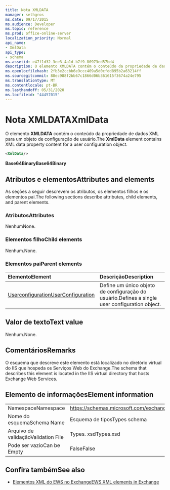 ```yaml
---
title: Nota XMLDATA
manager: sethgros
ms.date: 09/17/2015
ms.audience: Developer
ms.topic: reference
ms.prod: office-online-server
localization_priority: Normal
api_name:
- XmlData
api_type:
- schema
ms.assetid: e47f1d32-3ee3-4a1d-b7f9-80973ed57bd4
description: O elemento XMLDATA contém o conteúdo da propriedade de dados XML para um objeto de configuração de usuário.
ms.openlocfilehash: 2fb3e2ccbb6e9ccc409a5d0cfdd895b2a63214ff
ms.sourcegitcommit: 88ec988f2bb67c1866d06b361615f3674a24e795
ms.translationtype: MT
ms.contentlocale: pt-BR
ms.lasthandoff: 05/31/2020
ms.locfileid: "44457015"
---
```

# <a name="xmldata"></a><span data-ttu-id="c10d8-103">Nota XMLDATA</span><span class="sxs-lookup"><span data-stu-id="c10d8-103">XmlData</span></span>

<span data-ttu-id="c10d8-104">O elemento **XMLDATA** contém o conteúdo da propriedade de dados XML para um objeto de configuração de usuário.</span><span class="sxs-lookup"><span data-stu-id="c10d8-104">The **XmlData** element contains XML data property content for a user configuration object.</span></span> 
  
```XML
<XmlData/>
```

<span data-ttu-id="c10d8-105">**Base64Binary**</span><span class="sxs-lookup"><span data-stu-id="c10d8-105">**Base64Binary**</span></span>

## <a name="attributes-and-elements"></a><span data-ttu-id="c10d8-106">Atributos e elementos</span><span class="sxs-lookup"><span data-stu-id="c10d8-106">Attributes and elements</span></span>

<span data-ttu-id="c10d8-107">As seções a seguir descrevem os atributos, os elementos filhos e os elementos pai.</span><span class="sxs-lookup"><span data-stu-id="c10d8-107">The following sections describe attributes, child elements, and parent elements.</span></span>
  
### <a name="attributes"></a><span data-ttu-id="c10d8-108">Atributos</span><span class="sxs-lookup"><span data-stu-id="c10d8-108">Attributes</span></span>

<span data-ttu-id="c10d8-109">Nenhum</span><span class="sxs-lookup"><span data-stu-id="c10d8-109">None.</span></span>
  
### <a name="child-elements"></a><span data-ttu-id="c10d8-110">Elementos filho</span><span class="sxs-lookup"><span data-stu-id="c10d8-110">Child elements</span></span>

<span data-ttu-id="c10d8-111">Nenhum.</span><span class="sxs-lookup"><span data-stu-id="c10d8-111">None.</span></span>
  
### <a name="parent-elements"></a><span data-ttu-id="c10d8-112">Elementos pai</span><span class="sxs-lookup"><span data-stu-id="c10d8-112">Parent elements</span></span>

|<span data-ttu-id="c10d8-113">**Elemento**</span><span class="sxs-lookup"><span data-stu-id="c10d8-113">**Element**</span></span>|<span data-ttu-id="c10d8-114">**Descrição**</span><span class="sxs-lookup"><span data-stu-id="c10d8-114">**Description**</span></span>|
|:-----|:-----|
|[<span data-ttu-id="c10d8-115">Userconfiguration</span><span class="sxs-lookup"><span data-stu-id="c10d8-115">UserConfiguration</span></span>](userconfiguration.md) <br/> |<span data-ttu-id="c10d8-116">Define um único objeto de configuração do usuário.</span><span class="sxs-lookup"><span data-stu-id="c10d8-116">Defines a single user configuration object.</span></span>  <br/> |
   
## <a name="text-value"></a><span data-ttu-id="c10d8-117">Valor de texto</span><span class="sxs-lookup"><span data-stu-id="c10d8-117">Text value</span></span>

<span data-ttu-id="c10d8-118">Nenhum.</span><span class="sxs-lookup"><span data-stu-id="c10d8-118">None.</span></span>
  
## <a name="remarks"></a><span data-ttu-id="c10d8-119">Comentários</span><span class="sxs-lookup"><span data-stu-id="c10d8-119">Remarks</span></span>

<span data-ttu-id="c10d8-120">O esquema que descreve este elemento está localizado no diretório virtual do IIS que hospeda os Serviços Web do Exchange.</span><span class="sxs-lookup"><span data-stu-id="c10d8-120">The schema that describes this element is located in the IIS virtual directory that hosts Exchange Web Services.</span></span>
  
## <a name="element-information"></a><span data-ttu-id="c10d8-121">Elemento de informações</span><span class="sxs-lookup"><span data-stu-id="c10d8-121">Element information</span></span>

|||
|:-----|:-----|
|<span data-ttu-id="c10d8-122">Namespace</span><span class="sxs-lookup"><span data-stu-id="c10d8-122">Namespace</span></span>  <br/> |https://schemas.microsoft.com/exchange/services/2006/types  <br/> |
|<span data-ttu-id="c10d8-123">Nome do esquema</span><span class="sxs-lookup"><span data-stu-id="c10d8-123">Schema Name</span></span>  <br/> |<span data-ttu-id="c10d8-124">Esquema de tipos</span><span class="sxs-lookup"><span data-stu-id="c10d8-124">Types schema</span></span>  <br/> |
|<span data-ttu-id="c10d8-125">Arquivo de validação</span><span class="sxs-lookup"><span data-stu-id="c10d8-125">Validation File</span></span>  <br/> |<span data-ttu-id="c10d8-126">Types. xsd</span><span class="sxs-lookup"><span data-stu-id="c10d8-126">Types.xsd</span></span>  <br/> |
|<span data-ttu-id="c10d8-127">Pode ser vazio</span><span class="sxs-lookup"><span data-stu-id="c10d8-127">Can be Empty</span></span>  <br/> |<span data-ttu-id="c10d8-128">False</span><span class="sxs-lookup"><span data-stu-id="c10d8-128">False</span></span>  <br/> |
   
## <a name="see-also"></a><span data-ttu-id="c10d8-129">Confira também</span><span class="sxs-lookup"><span data-stu-id="c10d8-129">See also</span></span>

- [<span data-ttu-id="c10d8-130">Elementos XML do EWS no Exchange</span><span class="sxs-lookup"><span data-stu-id="c10d8-130">EWS XML elements in Exchange</span></span>](ews-xml-elements-in-exchange.md)

